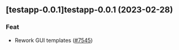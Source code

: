 

## [testapp-0.0.1]testapp-0.0.1 (2023-02-28)

### Feat

- Rework GUI templates ([#7545](https://github.com/succelle/charts/issues/7545))
  
  